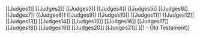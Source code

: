 [[Judges1]]
[[Judges2]]
[[Judges3]]
[[Judges4]]
[[Judges5]]
[[Judges6]]
[[Judges7]]
[[Judges8]]
[[Judges9]]
[[Judges10]]
[[Judges11]]
[[Judges12]]
[[Judges13]]
[[Judges14]]
[[Judges15]]
[[Judges16]]
[[Judges17]]
[[Judges18]]
[[Judges19]]
[[Judges20]]
[[Judges21]]
[[1 - Old Testament]]